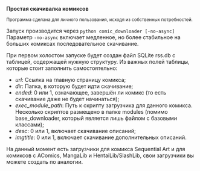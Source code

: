 ﻿**Простая скачивалка комиксов**

<sub>Программа сделана для личного пользования, исходя из собственных потребностей.</sub>

Запуск производится через ```python comic_downloader [-no-async]```
Параметр `-no-async` включает медленное, но более стабильное на больших комиксах последовательное скачивание.

При первом холостом запуске будет создан файл SQLite rss.db с таблицей, содержащей нужную структуру.
Из важных полей таблицы, которые стоит заполнить самостоятельно:
- *url*: Ссылка на главную страницу комикса;
- *dir*: Папка, в которую будет идти скачивание;
- *ended*: 0 или 1, означающее, завершён ли комикс (то есть скачивание даже не будет начинаться);
- *exec_module_path*: Путь к скрипту загрузчика для данного комикса. Несколько скриптов размещено в папке modules (помимо base_downloader, который является лишь файлом с базовыми классами);
- *desc*: 0 или 1, включает скачивание описаний;
- *imgtitle*: 0 или 1, включает скачивание дополнительных описаний.

На данный момент есть загрузчики для комикса Sequential Art и для комиксов с AComics, MangaLib и HentaiLib/SlashLib, свои загрузчики вы можете создать по аналогии.
